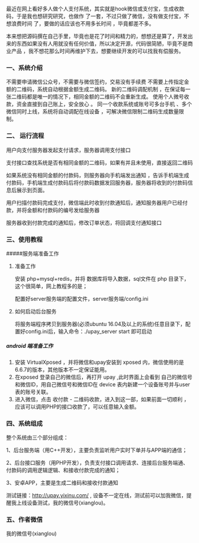 ​    最近在网上看好多人做个人支付系统，其实就是hook微信或支付宝，生成收款码，于是我也想研究研究，也做作 了一套，不过只做了微信，没有做支付宝，不想浪费时间 了，要做的话应该也不用多长时间 ，毕竟都差不多。

​    本来想把源码撰在自己手里，毕竟也是花了时间和精力的，想想还是算了，开发出来的东西如果没有人用就没有任何价值，所以决定开源，代码很简陋，毕竟不是商业产品 ，我不想花那么时间再维护下去，想要继续开发的可以找我有偿服务。



### 一、系统介绍

不需要申请微信公众号，不需要与微信签约，交易没有手续费
不需要上传指定金额的二维码，系统自动根据金额生成二维码。
新的二维码调配机制 ，在保证每一张二维码都是唯一的情况下，相同金额的二维码不会重新生成。
使用个人微号收款，资金直接到自己账上，安全放心 。
同一个收款系统或账号可多台手机 、多个微信同时上线，系统将自动调配在线设备 ，可解决微信限制二维码生成数量限制。

### 二、 运行流程

用户向支付服务器发起支付请求，服务器调用支付接口

支付接口查找系统是否有相同金额的二维码，如果有并且未使用，直接返回二维码

如果系统没有相同金额的付款码，则服务器向手机端发出通知 ，告诉手机端生成付款码，手机端生成付款码后将付款码数据发回服务器，服务器将收到的付款码信息后展示到页面。

用户扫描付款码完成支付，微信端此时收到付款通知后，通知服务器用户已经付款，并将金额和付款码的编号发给服务器

服务器收到付款完成的通知后，修改订单状态，将回调支付通知接口



### 三、使用教程

#####服务端准备工作

1. 准备工作

   安装 php+mysql+redis，并将 数据库将导入数据，sql文件在 php 目录下，这个很简单，网上教程多的是；

   配置好server服务端的配置文件，server服务端/config.ini

2. 如何启动后台服务

   将服务端程序拷贝到服务器(必须ubuntu 16.04及以上的系统)任意目录下，配置好config.ini后，输入命令：./upay_server start 即可启动

##### android 端准备工作 

1. 安装 VirtualXposed ，并将微信和upay安装到 xposed 内，微信使用的是 6.6.7的版本，其他版本不一定保证能用。
2. 在xposed 登录自己的微信后，再打开 upay ,此时界面上会看到 自己的微信号和微信ID，用自己微信号和微信ID在 device 表内新建一个设备账号并与user表的账号关联。
3. 进入微信，点击 收付款  -  二维码收款，进入到这一部，如果前面一切顺利 ，应该可以调用PHP的接口收款了，可以任意输入金额。

   




### 四、系统组成

整个系统由三个部分组成： 

1、后台服务端（用C++开发），主要负责监听用户实时下单并与APP端的通信； 

2、后台接口服务（用PHP开发），负责支付接口调用请求、连接后台服务端通、付款码的调用逻辑逻辑、和接收付款完成的通知； 

3、安卓APP，主要是生成二维码和接收付款通知

测试链接：http://upay.yixinu.com/  ,  设备不一定在线，测试前可以加我微信，提醒我上线设备测试，我的微信号(xianglou)。




### 五、作者微信

我的微信号(xianglou)


